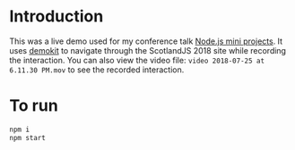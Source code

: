 
# Introduction

This was a live demo used for my conference talk [Node.js mini projects](https://umaar.github.io/node-mini-projects-talk/index.html#/). It uses [demokit](https://github.com/runkitdev/demokit) to navigate through the ScotlandJS 2018 site while recording the interaction. You can also view the video file: `video 2018-07-25 at 6.11.30 PM.mov` to see the recorded interaction.

# To run

```sh
npm i
npm start
```